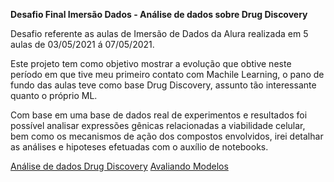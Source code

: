 
**Desafio Final Imersão Dados - Análise de dados sobre Drug Discovery**

Desafio referente as aulas de Imersão de Dados da Alura realizada em 5 aulas de 03/05/2021 á 07/05/2021.

Este projeto tem como objetivo mostrar a evolução que obtive neste período em que tive meu primeiro contato com Machile Learning, o pano de fundo das aulas teve como base Drug Discovery, assunto tão interessante quanto o próprio ML.

Com base em uma base de dados real de experimentos e resultados foi possível analisar expressões gênicas relacionadas a viabilidade celular, bem como os mecanismos de ação dos compostos envolvidos, irei detalhar as análises e hipoteses efetuadas com o auxílio de notebooks.

[Análise de dados Drug Discovery](https://github.com/angelsoalmeida/imersao-dados-desafio-final/blob/main/An%C3%A1lise_de_dados_Drug_Discovery.ipynb)
[Avaliando Modelos](https://github.com/angelsoalmeida/imersao-dados-desafio-final/blob/main/Avaliando_Modelos.ipynb)
